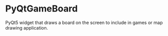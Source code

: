 # PyQtGameBoard
PyQt5 widget that draws a board on the screen to include in games or map drawing application.
